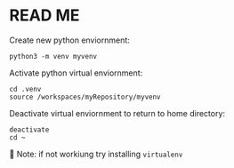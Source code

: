# READ ME

Create new python enviornment:

```shell
python3 -m venv myvenv
```

Activate python virtual enviornment:
```shell
cd .venv
source /workspaces/myRepository/myvenv
```

Deactivate virtual enviornment to return to home directory:
```shell
deactivate
cd ~
```

📝 Note: if not workiung try installing `virtualenv`